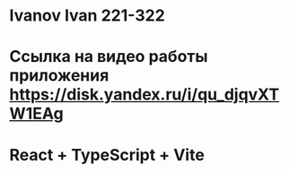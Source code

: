 # Ivanov Ivan 221-322
# Ссылка на видео работы приложения https://disk.yandex.ru/i/qu_djqvXTW1EAg
# React + TypeScript + Vite
